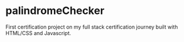 # palindromeChecker
First certification project on my full stack certification journey built with HTML/CSS and Javascript.
